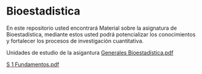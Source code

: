# Bioestadistica
En este repositorio usted encontrará Material sobre la asignatura de Bioestadística, mediante estos usted podrá potencializar los conocimientos y fortalecer los procesos de investigación cuantitativa.

Unidades de estudio de la asigantura [Generales Bioestadística.pdf](https://github.com/Hen1985/Bioestadistica/files/4103729/Generales.Bioestadistica.pdf)

[S 1 Fundamentos.pdf](https://github.com/Hen1985/Bioestadistica/files/4103652/S.1.Fundamentos.pdf)

